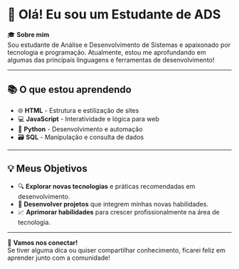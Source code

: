# 👋 Olá! Eu sou um Estudante de ADS

🎓 **Sobre mim**  
Sou estudante de Análise e Desenvolvimento de Sistemas e apaixonado por tecnologia e programação. Atualmente, estou me aprofundando em algumas das principais linguagens e ferramentas de desenvolvimento!

---

## 📚 O que estou aprendendo

- 🌐 **HTML** - Estrutura e estilização de sites
- 💻 **JavaScript** - Interatividade e lógica para web
- 🐍 **Python** - Desenvolvimento e automação
- 🗃️ **SQL** - Manipulação e consulta de dados

---

## 💡 Meus Objetivos

- 🔍 **Explorar novas tecnologias** e práticas recomendadas em desenvolvimento.
- 🚀 **Desenvolver projetos** que integrem minhas novas habilidades.
- 📈 **Aprimorar habilidades** para crescer profissionalmente na área de tecnologia.

---

🌟 **Vamos nos conectar!**  
Se tiver alguma dica ou quiser compartilhar conhecimento, ficarei feliz em aprender junto com a comunidade!


